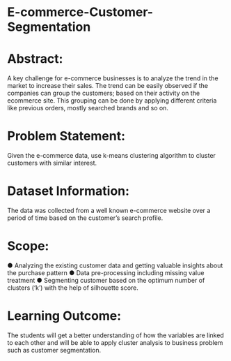 # E-commerce-Customer-Segmentation
# Abstract:
  A key challenge for e-commerce businesses is to analyze the trend in the
market to increase their sales. The trend can be easily observed if the
companies can group the customers; based on their activity on the ecommerce
site. This grouping can be done by applying different criteria like
previous orders, mostly searched brands and so on.
# Problem Statement:
  Given the e-commerce data, use k-means clustering algorithm to cluster
customers with similar interest.
# Dataset Information:
  The data was collected from a well known e-commerce website over a
period of time based on the customer’s search profile.
# Scope:
  ● Analyzing the existing customer data and getting valuable insights
about the purchase pattern
  ● Data pre-processing including missing value treatment
  ● Segmenting customer based on the optimum number of clusters (‘k’)
with the help of silhouette score.
# Learning Outcome:
  The students will get a better understanding of how the variables are
linked to each other and will be able to apply cluster analysis to business
problem such as customer segmentation.

